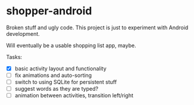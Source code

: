 # shopper-android

Broken stuff and ugly code. This project is just to experiment with Android development.

Will eventually be a usable shopping list app, maybe.

Tasks:

- [x] basic activity layout and functionality
- [ ] fix animations and auto-sorting
- [ ] switch to using SQLite for persistent stuff
- [ ] suggest words as they are typed?
- [ ] animation between activities, transition left/right
